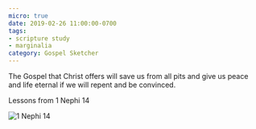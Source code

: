 ```yaml
---
micro: true
date: 2019-02-26 11:00:00-0700
tags:
- scripture study
- marginalia
category: Gospel Sketcher
---
```


The Gospel that Christ offers will save us from all pits and give us peace and life eternal if we will repent and be convinced.

Lessons from 1 Nephi 14

<img src="https://media.bennorris.org/images/gospelsketcher/uploads/2019/e986ad9b23.jpg" alt="1 Nephi 14" />
